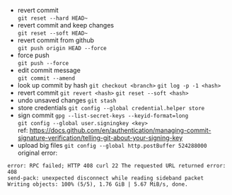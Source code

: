 - revert commit  
`git reset --hard HEAD~`
- revert commit and keep changes  
`git reset --soft HEAD~`
- revert commit from github  
`git push origin HEAD --force`
- force push  
`git push --force`
- edit commit message  
`git commit --amend`
- look up commit by hash
`git checkout <branch>`
`git log -p -1 <hash>`
- revert commit
`git revert <hash>`
`git reset --soft <hash>`
- undo unsaved changes
`git stash`
- store credentials
`git config --global credential.helper store`
- sign commit
`gpg --list-secret-keys --keyid-format=long`  
`git config --global user.signingkey <key>`  
ref: https://docs.github.com/en/authentication/managing-commit-signature-verification/telling-git-about-your-signing-key  
- upload big files
`git config --global http.postBuffer 524288000`  
original error:
```
error: RPC failed; HTTP 408 curl 22 The requested URL returned error: 408
send-pack: unexpected disconnect while reading sideband packet
Writing objects: 100% (5/5), 1.76 GiB | 5.67 MiB/s, done.
```